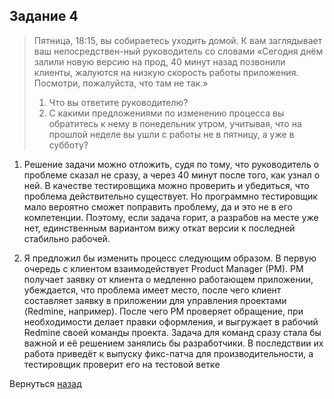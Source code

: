 ## Задание 4

> Пятница, 18:15, вы собираетесь уходить домой. К вам заглядывает ваш непосредствен-ный руководитель со словами «Сегодня днём залили новую версию на прод, 40 минут назад позвонили клиенты, жалуются на низкую скорость работы приложения. Посмотри, пожалуйста, что там не так.»
> 1. Что вы ответите руководителю?
> 2. С какими предложениями по изменению процесса вы обратитесь к нему в понедельник утром, учитывая, что на прошлой неделе вы ушли с работы не в пятницу, а уже в субботу?

1. Решение задачи можно отложить, судя по тому, что руководитель о проблеме сказал не сразу, а через 40 минут после того, как узнал о ней. В качестве тестировщика можно проверить и убедиться, что проблема действительно существует. Но программно тестировщик мало вероятно сможет поправить проблему, да и это не в его компетенции. Поэтому, если задача горит, а разрабов на месте уже нет, единственным вариантом вижу откат версии к последней стабильно рабочей.

2. Я предложил бы изменить процесс следующим образом. В первую очередь с клиентом взаимодействует Product Manager (PM). PM получает заявку от клиента о медленно работающем приложении, убеждается, что проблема имеет место, после чего клиент составляет заявку в приложении для управления проектами (Redmine, например). После чего PM проверяет обращение, при необходимости делает правки оформления, и выгружает в рабочий Redmine своей команды проекта. Задача для команд сразу стала бы важной и её решением занялись бы разработчики. В последствии их работа приведёт к выпуску фикс-патча для производительности, а тестировщик проверит его на тестовой ветке

Вернуться [назад](../Day%201)